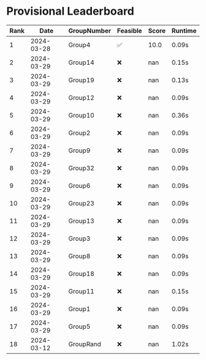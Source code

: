 # Provisional Leaderboard
| Rank | Date | GroupNumber | Feasible | Score | Runtime |
| ------ | ------------ | ------------------- |-------------| ------- | ------- |
| 1 | 2024-03-28 | Group4 | ✅ | 10.0 | 0.09s |
| 2 | 2024-03-29 | Group14 | ❌ | nan | 0.15s |
| 3 | 2024-03-29 | Group19 | ❌ | nan | 0.13s |
| 4 | 2024-03-29 | Group12 | ❌ | nan | 0.09s |
| 5 | 2024-03-29 | Group10 | ❌ | nan | 0.36s |
| 6 | 2024-03-29 | Group2 | ❌ | nan | 0.09s |
| 7 | 2024-03-29 | Group9 | ❌ | nan | 0.09s |
| 8 | 2024-03-29 | Group32 | ❌ | nan | 0.09s |
| 9 | 2024-03-29 | Group6 | ❌ | nan | 0.09s |
| 10 | 2024-03-29 | Group23 | ❌ | nan | 0.09s |
| 11 | 2024-03-29 | Group13 | ❌ | nan | 0.09s |
| 12 | 2024-03-29 | Group3 | ❌ | nan | 0.09s |
| 13 | 2024-03-29 | Group8 | ❌ | nan | 0.09s |
| 14 | 2024-03-29 | Group18 | ❌ | nan | 0.09s |
| 15 | 2024-03-29 | Group11 | ❌ | nan | 0.15s |
| 16 | 2024-03-29 | Group1 | ❌ | nan | 0.09s |
| 17 | 2024-03-29 | Group5 | ❌ | nan | 0.09s |
| 18 | 2024-03-12 | GroupRand | ❌ | nan | 1.02s |

